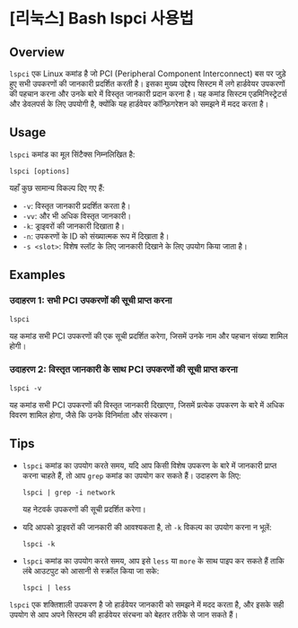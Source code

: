 # [리눅스] Bash lspci 사용법

## Overview
`lspci` एक Linux कमांड है जो PCI (Peripheral Component Interconnect) बस पर जुड़े हुए सभी उपकरणों की जानकारी प्रदर्शित करती है। इसका मुख्य उद्देश्य सिस्टम में लगे हार्डवेयर उपकरणों की पहचान करना और उनके बारे में विस्तृत जानकारी प्रदान करना है। यह कमांड सिस्टम एडमिनिस्ट्रेटर्स और डेवलपर्स के लिए उपयोगी है, क्योंकि यह हार्डवेयर कॉन्फ़िगरेशन को समझने में मदद करता है।

## Usage
`lspci` कमांड का मूल सिंटैक्स निम्नलिखित है:

```
lspci [options]
```

यहाँ कुछ सामान्य विकल्प दिए गए हैं:

- `-v`: विस्तृत जानकारी प्रदर्शित करता है।
- `-vv`: और भी अधिक विस्तृत जानकारी।
- `-k`: ड्राइवरों की जानकारी दिखाता है।
- `-n`: उपकरणों के ID को संख्यात्मक रूप में दिखाता है।
- `-s <slot>`: विशेष स्लॉट के लिए जानकारी दिखाने के लिए उपयोग किया जाता है।

## Examples
### उदाहरण 1: सभी PCI उपकरणों की सूची प्राप्त करना
```
lspci
```
यह कमांड सभी PCI उपकरणों की एक सूची प्रदर्शित करेगा, जिसमें उनके नाम और पहचान संख्या शामिल होगी।

### उदाहरण 2: विस्तृत जानकारी के साथ PCI उपकरणों की सूची प्राप्त करना
```
lspci -v
```
यह कमांड सभी PCI उपकरणों की विस्तृत जानकारी दिखाएगा, जिसमें प्रत्येक उपकरण के बारे में अधिक विवरण शामिल होगा, जैसे कि उनके विनिर्माता और संस्करण।

## Tips
- `lspci` कमांड का उपयोग करते समय, यदि आप किसी विशेष उपकरण के बारे में जानकारी प्राप्त करना चाहते हैं, तो आप `grep` कमांड का उपयोग कर सकते हैं। उदाहरण के लिए:
  ```
  lspci | grep -i network
  ```
  यह नेटवर्क उपकरणों की सूची प्रदर्शित करेगा।
  
- यदि आपको ड्राइवरों की जानकारी की आवश्यकता है, तो `-k` विकल्प का उपयोग करना न भूलें:
  ```
  lspci -k
  ```
  
- `lspci` कमांड का उपयोग करते समय, आप इसे `less` या `more` के साथ पाइप कर सकते हैं ताकि लंबे आउटपुट को आसानी से स्क्रॉल किया जा सके:
  ```
  lspci | less
  ```

`lspci` एक शक्तिशाली उपकरण है जो हार्डवेयर जानकारी को समझने में मदद करता है, और इसके सही उपयोग से आप अपने सिस्टम की हार्डवेयर संरचना को बेहतर तरीके से जान सकते हैं।
